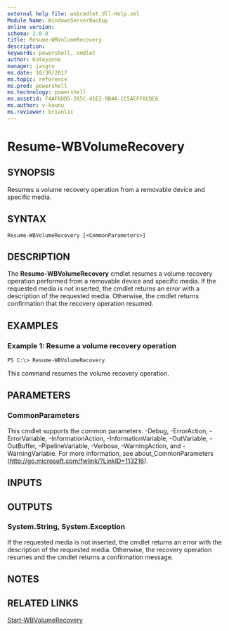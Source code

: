 ```yaml
---
external help file: wsbcmdlet.dll-Help.xml
Module Name: WindowsServerBackup
online version: 
schema: 2.0.0
title: Resume-WBVolumeRecovery
description: 
keywords: powershell, cmdlet
author: Kateyanne
manager: jasgro
ms.date: 10/30/2017
ms.topic: reference
ms.prod: powershell
ms.technology: powershell
ms.assetid: F4AF6DD5-285C-41E2-9B4A-CC5AEFF0CDE6
ms.author: v-kaunu
ms.reviewer: brianlic
---
```


# Resume-WBVolumeRecovery

## SYNOPSIS
Resumes a volume recovery operation from a removable device and specific media.

## SYNTAX

```
Resume-WBVolumeRecovery [<CommonParameters>]
```

## DESCRIPTION
The **Resume-WBVolumeRecovery** cmdlet resumes a volume recovery operation performed from a removable device and specific media.
If the requested media is not inserted, the cmdlet returns an error with a description of the requested media.
Otherwise, the cmdlet returns confirmation that the recovery operation resumed.

## EXAMPLES

### Example 1: Resume a volume recovery operation
```
PS C:\> Resume-WBVolumeRecovery
```

This command resumes the volume recovery operation.

## PARAMETERS

### CommonParameters
This cmdlet supports the common parameters: -Debug, -ErrorAction, -ErrorVariable, -InformationAction, -InformationVariable, -OutVariable, -OutBuffer, -PipelineVariable, -Verbose, -WarningAction, and -WarningVariable. For more information, see about_CommonParameters (http://go.microsoft.com/fwlink/?LinkID=113216).

## INPUTS

## OUTPUTS

### System.String, System.Exception
If the requested media is not inserted, the cmdlet returns an error with the description of the requested media.
Otherwise, the recovery operation resumes and the cmdlet returns a confirmation message.

## NOTES

## RELATED LINKS

[Start-WBVolumeRecovery](./Start-WBVolumeRecovery.md)

